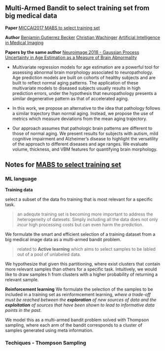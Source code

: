 

## Multi-Armed Bandit to select training set from big medical data

**Paper**
[MICCAI2017 MABS to select training set](https://arxiv.org/abs/1705.08111)


**Author**
[Benjamin Gutierrez Becker](http://wachinger.devweb.mwn.de/people/benjamin-gutierrez-becker/)
[Christian Wachinger](http://people.csail.mit.edu/wachinger/)
[Artificial Intelligence in Medical Imaging](http://wachinger.devweb.mwn.de/)


**Papers by the same author**
[Neuroimage 2018 - Gaussian Process Uncertainty in Age Estimation as a Measure of Brain Abnormality](https://arxiv.org/pdf/1804.01296.pdf)

* Multivariate regression models for age estimation are a powerful tool for assessing abnormal brain morphology associated to neuropathology. Age prediction models are built on cohorts of healthy subjects and are built to reflect normal aging patterns. The application of these multivariate models to diseased subjects usually results in high prediction errors, under the hypothesis that neuropathology presents a similar degenerative pattern as that of accelerated aging.

* In this work, we propose an alternative to the idea that pathology follows a similar trajectory than normal aging. Instead, we propose the use of metrics which measure deviations from the mean aging trajectory.

* Our approach assumes that pathologic brain patterns are different to those of normal aging. We present results for subjects with autism, mild cognitive impairment and Alzheimer’s disease to highlight the versatility of the approach to different diseases and age ranges. We evaluate volume, thickness, and VBM features for quantifying brain morphology.


## Notes for [MABS to select training set](https://arxiv.org/abs/1705.08111)

### ML language

**Training data**

select a subset of the data fro training that is most relevant for a specific task.
>an adequte training set is becoming more important to address the heterogeneity of datesets. Simply including all the data does not only *incur* high processing costs but can even harm the prediction.

We formulate the smart and efficient selection of a training dataset from a big medical image data as a multi-armed bandit problem.
>related to **Active learning** which aims to select samples to be labled out of a pool of unlabeled data.

We hypothesize that given this partitioning, where exist clusters that contain more relevant samples than others for a specific task. Intuitively, we would like to draw samples h from clusters with a higher probability of returning a relevant sample.


**Reinforcement learning**
We formulate the selection of the samples to be included in a training set as reinformcement learning, *where a trade-off must be reached between the **exploration** of new sources of data and the **exploitation** of sources that have been shown to lead to informative data points in the past*.

We model this as a multi-armed bandit problem solved with Thompson sampling, where each arm of the bandit corresponds to a cluster of samples generated using meta information.


### Techiques - Thompson Sampling




